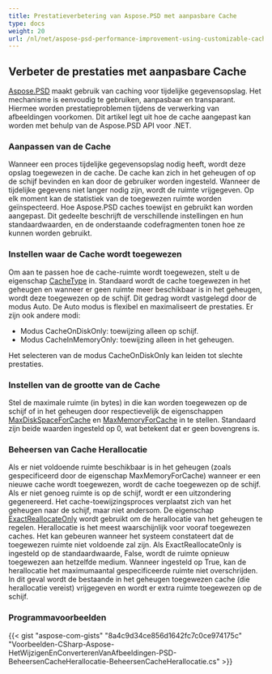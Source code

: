 ```yaml
---
title: Prestatieverbetering van Aspose.PSD met aanpasbare Cache
type: docs
weight: 20
url: /nl/net/aspose-psd-performance-improvement-using-customizable-cache/
---
```


## **Verbeter de prestaties met aanpasbare Cache**
[Aspose.PSD](https://products.aspose.com/psd/family) maakt gebruik van caching voor tijdelijke gegevensopslag. Het mechanisme is eenvoudig te gebruiken, aanpasbaar en transparant. Hiermee worden prestatieproblemen tijdens de verwerking van afbeeldingen voorkomen. Dit artikel legt uit hoe de cache aangepast kan worden met behulp van de Aspose.PSD API voor .NET.
### **Aanpassen van de Cache**
Wanneer een proces tijdelijke gegevensopslag nodig heeft, wordt deze opslag toegewezen in de cache. De cache kan zich in het geheugen of op de schijf bevinden en kan door de gebruiker worden ingesteld. Wanneer de tijdelijke gegevens niet langer nodig zijn, wordt de ruimte vrijgegeven. Op elk moment kan de statistiek van de toegewezen ruimte worden geïnspecteerd. Hoe Aspose.PSD caches toewijst en gebruikt kan worden aangepast. Dit gedeelte beschrijft de verschillende instellingen en hun standaardwaarden, en de onderstaande codefragmenten tonen hoe ze kunnen worden gebruikt.
### **Instellen waar de Cache wordt toegewezen**
Om aan te passen hoe de cache-ruimte wordt toegewezen, stelt u de eigenschap [CacheType](https://reference.aspose.com/psd/net/aspose.psd/cachetype) in. Standaard wordt de cache toegewezen in het geheugen en wanneer er geen ruimte meer beschikbaar is in het geheugen, wordt deze toegewezen op de schijf. Dit gedrag wordt vastgelegd door de modus Auto. De Auto modus is flexibel en maximaliseert de prestaties. Er zijn ook andere modi:

- Modus CacheOnDiskOnly: toewijzing alleen op schijf.
- Modus CacheInMemoryOnly: toewijzing alleen in het geheugen.

Het selecteren van de modus CacheOnDiskOnly kan leiden tot slechte prestaties.
### **Instellen van de grootte van de Cache**
Stel de maximale ruimte (in bytes) in die kan worden toegewezen op de schijf of in het geheugen door respectievelijk de eigenschappen [MaxDiskSpaceForCache](https://reference.aspose.com/psd/net/aspose.psd/cache/properties/maxdiskspaceforcache) en [MaxMemoryForCache](https://reference.aspose.com/psd/net/aspose.psd/cache/properties/maxmemoryforcache) in te stellen. Standaard zijn beide waarden ingesteld op 0, wat betekent dat er geen bovengrens is.
### **Beheersen van Cache Herallocatie**
Als er niet voldoende ruimte beschikbaar is in het geheugen (zoals gespecificeerd door de eigenschap MaxMemoryForCache) wanneer er een nieuwe cache wordt toegewezen, wordt de cache toegewezen op de schijf. Als er niet genoeg ruimte is op de schijf, wordt er een uitzondering gegenereerd. Het cache-toewijzingsproces verplaatst zich van het geheugen naar de schijf, maar niet andersom. De eigenschap [ExactReallocateOnly](https://reference.aspose.com/psd/net/aspose.psd/cache/properties/exactreallocateonly) wordt gebruikt om de herallocatie van het geheugen te regelen. Herallocatie is het meest waarschijnlijk voor vooraf toegewezen caches. Het kan gebeuren wanneer het systeem constateert dat de toegewezen ruimte niet voldoende zal zijn. Als ExactReallocateOnly is ingesteld op de standaardwaarde, False, wordt de ruimte opnieuw toegewezen aan hetzelfde medium. Wanneer ingesteld op True, kan de herallocatie het maximumaantal gespecificeerde ruimte niet overschrijden. In dit geval wordt de bestaande in het geheugen toegewezen cache (die herallocatie vereist) vrijgegeven en wordt er extra ruimte toegewezen op de schijf.
### **Programmavoorbeelden**
{{< gist "aspose-com-gists" "8a4c9d34ce856d1642fc7c0ce974175c" "Voorbeelden-CSharp-Aspose-HetWijzigenEnConverterenVanAfbeeldingen-PSD-BeheersenCacheHerallocatie-BeheersenCacheHerallocatie.cs" >}}
